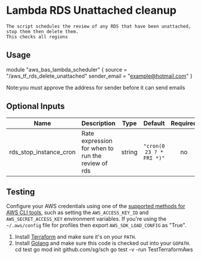 # Lambda RDS Unattached cleanup
```
The script schedules the review of any RDS that have been unattached, stop them then delete them.
This checks all regions
```

## Usage


module "aws_bas_lambda_scheduler" {
  source = "/aws_tf_rds_delete_unattached"
  sender_email = "example@hotmail.com"
}

Note:you must approve the address for sender before it can send emails

## Optional Inputs

| Name | Description | Type | Default | Required |
|------|-------------|:----:|:-----:|:-----:|
| rds\_stop\_instance\_cron| Rate expression for when to run the review of rds| string | `"cron(0 23 ? * FRI *)"` | no 




## Testing 

Configure your AWS credentials using one of the [supported methods for AWS CLI
   tools](https://docs.aws.amazon.com/cli/latest/userguide/cli-chap-getting-started.html), such as setting the
   `AWS_ACCESS_KEY_ID` and `AWS_SECRET_ACCESS_KEY` environment variables. If you're using the `~/.aws/config` file for profiles then export `AWS_SDK_LOAD_CONFIG` as "True".
1. Install [Terraform](https://www.terraform.io/) and make sure it's on your `PATH`.
1. Install [Golang](https://golang.org/) and make sure this code is checked out into your `GOPATH`.
cd test
go mod init github.com/sg/sch
go test -v -run TestTerraformAws